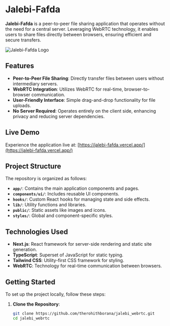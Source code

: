 # Jalebi-Fafda

**Jalebi-Fafda** is a peer-to-peer file sharing application that operates without the need for a central server. Leveraging WebRTC technology, it enables users to share files directly between browsers, ensuring efficient and secure transfers.

![Jalebi-Fafda Logo](./public/jalebi.jpg)

## Features

- **Peer-to-Peer File Sharing**: Directly transfer files between users without intermediary servers.
- **WebRTC Integration**: Utilizes WebRTC for real-time, browser-to-browser communication.
- **User-Friendly Interface**: Simple drag-and-drop functionality for file uploads.
- **No Server Required**: Operates entirely on the client side, enhancing privacy and reducing server dependencies.

## Live Demo

Experience the application live at: [https://jalebi-fafda.vercel.app/](https://jalebi-fafda.vercel.app/)

## Project Structure

The repository is organized as follows:

- **`app/`**: Contains the main application components and pages.
- **`components/ui/`**: Includes reusable UI components.
- **`hooks/`**: Custom React hooks for managing state and side effects.
- **`lib/`**: Utility functions and libraries.
- **`public/`**: Static assets like images and icons.
- **`styles/`**: Global and component-specific styles.

## Technologies Used

- **Next.js**: React framework for server-side rendering and static site generation.
- **TypeScript**: Superset of JavaScript for static typing.
- **Tailwind CSS**: Utility-first CSS framework for styling.
- **WebRTC**: Technology for real-time communication between browsers.

## Getting Started

To set up the project locally, follow these steps:

1. **Clone the Repository**:
   ```bash
   git clone https://github.com/therohithborana/jalebi_webrtc.git
   cd jalebi_webrtc
